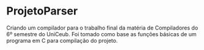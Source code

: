 # ProjetoParser
Criando um compilador para o trabalho final da matéria de Compiladores do 6º semestre do UniCeub. Foi tomado como base as funções básicas de um programa em C para compilação do projeto.
